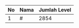 | No | Nama            | Jumlah Level |
|----|-----------------|--------------|
| 1  | #    |    2854        |
